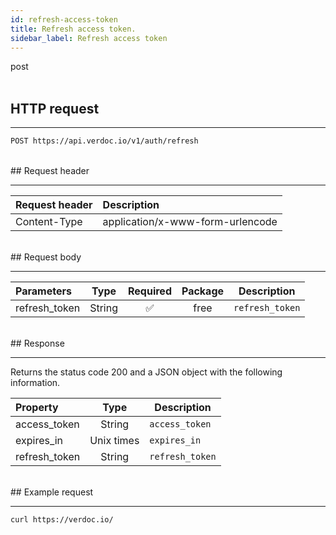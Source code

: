 ```yaml
---
id: refresh-access-token
title: Refresh access token.
sidebar_label: Refresh access token
---
```


<span class="badges post">post</span>
<br/>
<br/>

## HTTP request

---

```bash
POST https://api.verdoc.io/v1/auth/refresh
```

<br/>
## Request header

---

| Request header | Description                      |
| :------------- | :------------------------------- |
| Content-Type   | application/x-www-form-urlencode |

<br/>
## Request body

---

| Parameters    |  Type  | Required | Package | Description     |
| :------------ | :----: | :------: | :-----: | --------------- |
| refresh_token | String |    ✅     |  free   | `refresh_token` |

<br/>
## Response

---

Returns the status code 200 and a JSON object with the following information.

| Property      |    Type    | Description     |
| :------------ | :--------: | --------------- |
| access_token  |   String   | `access_token`  |
| expires_in    | Unix times | `expires_in`    |
| refresh_token |   String   | `refresh_token` |

<br/>
## Example request

---

```bash
curl https://verdoc.io/
```
